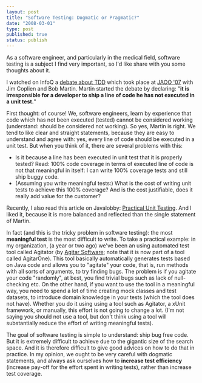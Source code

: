 ```yaml
---
layout: post
title: "Software Testing: Dogmatic or Pragmatic?"
date: "2008-03-01"
type: post
published: true
status: publish
---
```


As a software engineer, and particularly in the medical field, software testing is a subject I find very important, so I'd like share with you some thoughts about it.

I watched on InfoQ a [debate about TDD](http://www.infoq.com/interviews/coplien-martin-tdd) which took place at [JAOO '07](http://jaoo.dk/aarhus2007/conference/) with Jim Coplien and Bob Martin. Martin started the debate by declaring: "**it is irresponsible for a developer to ship a line of code he has not executed in a unit test.**"

First thought: of course! We, software engineers, learn by experience that code which has not been executed (tested) cannot be considered working (understand: should be considered not working). So yes, Martin is right. We tend to like clear and straight statements, because they are easy to understand and agree with: yes, every line of code should be executed in a unit test. But when you think of it, there are several problems with this:

- Is it because a line has been executed in unit test that it is properly tested? Read: 100% code coverage in terms of executed line of code is not that meaningful in itself: I can write 100% coverage tests and still ship buggy code.
- (Assuming you write meaningful tests:) What is the cost of writing unit tests to achieve this 100% coverage? And is the cost justifiable, does it really add value for the customer?

Recently, I also read this article on Javalobby: [Practical Unit Testing](http://java.dzone.com/news/practical-unit-testing). And I liked it, because it is more balanced and reflected than the single statement of Martin.

In fact (and this is the tricky problem in software testing): the most **meaningful test** is the most difficult to write. To take a practical example: in my organization, (a year or two ago) we've been an using automated test tool called Agitator (by [Agitar Software](http://www.agitar.com/); note that it is now part of a tool called AgitarOne). This tool basically automatically generates tests based on Java code and allows you to "agitate" your code, that is, run methods with all sorts of arguments, to try finding bugs. The problem is if you agitate your code "randomly", at best, you find trivial bugs such as lack of null-checking etc. On the other hand, if you want to use the tool in a meaningful way, you need to spend a lot of time creating mock classes and test datasets, to introduce domain knowledge in your tests (which the tool does not have). Whether you do it using using a tool such as Agitator, a xUnit framework, or manually, this effort is not going to change a lot. (I'm not saying you should not use a tool, but don't think using a tool will substantially reduce the effort of writing meaningful tests).

The goal of software testing is simple to understand: ship bug free code. But it is extremely difficult to achieve due to the gigantic size of the search space. And it is therefore difficult to give good advices on how to do that in practice. In my opinion, we ought to be very careful with dogmatic statements, and always ask ourselves how to **increase test efficiency** (increase pay-off for the effort spent in writing tests), rather than increase test coverage.

